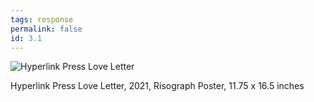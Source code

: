 ```yaml
---
tags: response
permalink: false
id: 3.1
---
```

![Hyperlink Press Love Letter](/assets/img/hyperlink-press/RememberingLBCity1.jpg)
<figcaption>Hyperlink Press Love Letter, 2021, Risograph Poster, 11.75 x 16.5 inches</figcaption>
